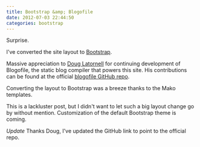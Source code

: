 ```yaml
---
title: Bootstrap &amp; Blogofile
date: 2012-07-03 22:44:50
categories: bootstrap
---
```


Surprise.

I've converted the site layout to
[Bootstrap](http://twitter.github.com/bootstrap "Twitter Bootstrap").

Massive appreciation to [Doug Latornell](http://douglatornell.ca "Doug
Latornell") for continuing development of Blogofile, the static blog compiler
that powers this site.  His contributions can be found at the official [blogofile GitHub repo](https://github.com/EnigmaCurry/blogofile/ "Blogofile GitHub repo").

Converting the layout to Bootstrap was a breeze thanks to the Mako templates.

This is a lackluster post, but I didn't want to let such a big layout change go
by without mention.  Customization of the default Bootstrap theme is coming.

*Update* Thanks Doug, I've updated the GitHub link to point to the official repo.
